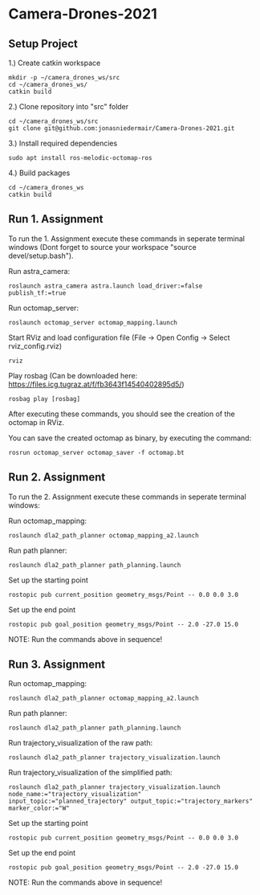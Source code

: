 # Camera-Drones-2021

## Setup Project

1.) Create catkin workspace
```
mkdir -p ~/camera_drones_ws/src   
cd ~/camera_drones_ws/
catkin build
```

2.) Clone repository into "src" folder
```
cd ~/camera_drones_ws/src
git clone git@github.com:jonasniedermair/Camera-Drones-2021.git
```

3.) Install required dependencies
```
sudo apt install ros-melodic-octomap-ros
```
4.) Build packages
```
cd ~/camera_drones_ws
catkin build
```

## Run 1. Assignment
To run the 1. Assignment execute these commands in seperate terminal windows (Dont forget to source your workspace "source devel/setup.bash").

Run astra_camera:
```
roslaunch astra_camera astra.launch load_driver:=false publish_tf:=true
```

Run octomap_server:
```
roslaunch octomap_server octomap_mapping.launch
```

Start RViz and load configuration file (File -> Open Config -> Select rviz_config.rviz)
```
rviz
```

Play rosbag (Can be downloaded here: https://files.icg.tugraz.at/f/fb3643f14540402895d5/)
```
rosbag play [rosbag]
```

After executing these commands, you should see the creation of the octomap in RViz.

You can save the created octomap as binary, by executing the command:
```
rosrun octomap_server octomap_saver -f octomap.bt
```

## Run 2. Assignment
To run the 2. Assignment execute these commands in seperate terminal windows:

Run octomap_mapping:
```
roslaunch dla2_path_planner octomap_mapping_a2.launch 
```

Run path planner:
```
roslaunch dla2_path_planner path_planning.launch
```

Set up the starting point
```
rostopic pub current_position geometry_msgs/Point -- 0.0 0.0 3.0
```

Set up the end point
```
rostopic pub goal_position geometry_msgs/Point -- 2.0 -27.0 15.0
```

NOTE: Run the commands above in sequence!

## Run 3. Assignment

Run octomap_mapping:
```
roslaunch dla2_path_planner octomap_mapping_a2.launch 
```

Run path planner:
```
roslaunch dla2_path_planner path_planning.launch
```

Run trajectory_visualization of the raw path:
```
roslaunch dla2_path_planner trajectory_visualization.launch 
```

Run trajectory_visualization of the simplified path:
```
roslaunch dla2_path_planner trajectory_visualization.launch node_name:="trajectory_visualization" input_topic:="planned_trajectory" output_topic:="trajectory_markers" marker_color:="W"

```

Set up the starting point
```
rostopic pub current_position geometry_msgs/Point -- 0.0 0.0 3.0
```

Set up the end point
```
rostopic pub goal_position geometry_msgs/Point -- 2.0 -27.0 15.0
```

NOTE: Run the commands above in sequence!




